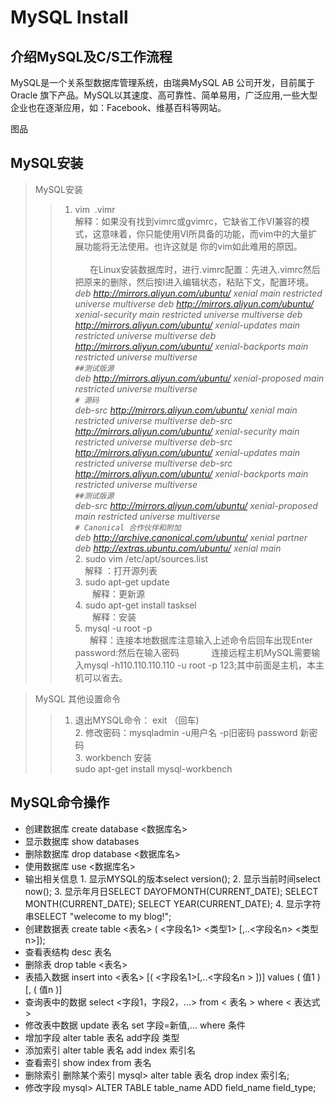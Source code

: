 # MySQL Install
## 介绍MySQL及C/S工作流程

MySQL是一个关系型数据库管理系统，由瑞典MySQL AB 公司开发，目前属于 Oracle 旗下产品。MySQL以其速度、高可靠性、简单易用，广泛应用,一些大型企业也在逐渐应用，如：Facebook、维基百科等网站。    

图品
## MySQL安装
> MySQL安装
>> 1. vim  .vimr     
        解释：如果没有找到vimrc或gvimrc，它缺省工作VI兼容的模式，这意味着，你只能使用VI所具备的功能，而vim中的大量扩展功能将无法使用。也许这就是          你的vim如此难用的原因。                                                                                                
         在Linux安装数据库时，进行.vimrc配置：先进入.vimrc然后把原来的删除，然后按I进入编辑状态，粘贴下文，配置环境。    
         *deb http://mirrors.aliyun.com/ubuntu/ xenial main restricted universe multiverse
         deb http://mirrors.aliyun.com/ubuntu/ xenial-security main restricted universe multiverse
         deb http://mirrors.aliyun.com/ubuntu/ xenial-updates main restricted universe multiverse
         deb http://mirrors.aliyun.com/ubuntu/ xenial-backports main restricted universe multiverse          
         `##测试版源`     
         deb http://mirrors.aliyun.com/ubuntu/ xenial-proposed main restricted universe multiverse       
         `# 源码`  
         deb-src http://mirrors.aliyun.com/ubuntu/ xenial main restricted universe multiverse
         deb-src http://mirrors.aliyun.com/ubuntu/ xenial-security main restricted universe multiverse
         deb-src http://mirrors.aliyun.com/ubuntu/ xenial-updates main restricted universe multiverse
         deb-src http://mirrors.aliyun.com/ubuntu/ xenial-backports main restricted universe multiverse       
         `##测试版源`    
          deb-src http://mirrors.aliyun.com/ubuntu/ xenial-proposed main restricted universe multiverse       
         `# Canonical 合作伙伴和附加`   
         deb http://archive.canonical.com/ubuntu/ xenial partner
         deb http://extras.ubuntu.com/ubuntu/ xenial main*           
      2. sudo vim /etc/apt/sources.list     
        解释 ：打开源列表        
      3. sudo apt-get update    
        解释：更新源      
      4. sudo apt-get install tasksel        
        解释：安装       
      5. mysql -u root -p         
       解释：连接本地数据库注意输入上述命令后回车出现Enter password:然后在输入密码            
       连接远程主机MySQL需要输入mysql -h110.110.110.110 -u root -p 123;其中前面是主机，本主机可以省去。      
       
 > MySQL 其他设置命令       
 >> 1. 退出MYSQL命令： exit （回车)           
    2. 修改密码：mysqladmin -u用户名 -p旧密码 password 新密码          
    3. workbench 安装         
        sudo apt-get install mysql-workbench
## MySQL命令操作

* 创建数据库
create database <数据库名>
* 显示数据库
show databases
* 删除数据库
drop database <数据库名>
* 使用数据库
use <数据库名>
* 输出相关信息
        1. 显示MYSQL的版本select version();
        2. 显示当前时间select now();
        3. 显示年月日SELECT DAYOFMONTH(CURRENT_DATE); SELECT MONTH(CURRENT_DATE); SELECT YEAR(CURRENT_DATE);
        4. 显示字符串SELECT "welecome to my blog!";
* 创建数据表
create table <表名> ( <字段名1> <类型1> [,..<字段名n> <类型n>]);
* 查看表结构
desc 表名
* 删除表
drop table <表名>
* 表插入数据
insert into <表名> [( <字段名1>[,..<字段名n > ])] values ( 值1 )[, ( 值n )]
* 查询表中的数据
select <字段1，字段2，...> from < 表名 > where < 表达式 >
* 修改表中数据
update 表名 set 字段=新值,... where 条件
* 增加字段
alter table 表名 add字段 类型
* 添加索引
alter table 表名 add index 索引名
* 查看索引
show index from 表名
* 删除索引
删除某个索引 mysql> alter table 表名 drop index 索引名;
* 修改字段
mysql> ALTER TABLE table_name ADD field_name field_type;

